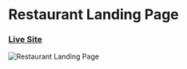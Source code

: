 # Restaurant Landing Page
### [Live Site]([https://gericht-restaurant.com/](https://effervescent-duckanoo-06b19d.netlify.app/))

![Restaurant Landing Page](https://i.ibb.co/5jxBKpw/image.png)
